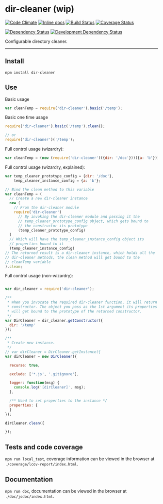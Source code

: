 # dir-cleaner (wip)

[![Code Climate](https://codeclimate.com/github/opensoars/dir-cleaner/badges/gpa.svg)](https://codeclimate.com/github/opensoars/dir-cleaner)
[![Inline docs](https://inch-ci.org/github/opensoars/dir-cleaner.svg?branch=master)](http://inch-ci.org/github/opensoars/dir-cleaner)
[![Build Status](https://travis-ci.org/opensoars/dir-cleaner.svg?branch=master)](https://travis-ci.org/opensoars/dir-cleaner)
[![Coverage Status](https://coveralls.io/repos/opensoars/dir-cleaner/badge.svg?branch=master&service=github)](https://coveralls.io/github/opensoars/dir-cleaner?branch=master)

[![Dependency Status](https://david-dm.org/opensoars/dir-cleaner.svg?style=flat)](https://david-dm.org/opensoars/dir-cleaner)
[![Development Dependency Status](https://david-dm.org/opensoars/dir-cleaner/dev-status.svg?style=flat)](https://david-dm.org/opensoars/dir-cleaner#info=devDependencies&view=table)

Configurable directory cleaner.

---


## Install

`npm install dir-cleaner`


## Use

Basic usage
```js
var cleanTemp = require('dir-cleaner').basic('/temp');

```

Basic one time usage
```js
require('dir-cleaner').basic('/temp').clean();

// or
require('dir-cleaner')('/temp');
```

Full control usage (wizardry):
```js
var cleanTemp = (new (require('dir-cleaner')({dir: '/doc'}))({a: 'b'})).clean;
```

Full control usage (wizardry, explained):
```js
var temp_cleaner_prototype_config = {dir: '/doc'},
    temp_cleaner_instance_config = {a: 'b'};

// Bind the clean method to this variable
var cleanTemp = (
  // Create a new dir-cleaner instance
  new (
    // From the dir-cleaner module
    require('dir-cleaner')
      // By invoking the dir-cleaner module and passing it the
      // temp_cleaner_prototype_config object, which gets bound to
      // the constructor its prototype
      (temp_cleaner_prototype_config)
  )
  // Which will have the temp_cleaner_instance_config object its
  // properties bound to it
  (temp_cleaner_instance_config)
// The returned result is a dir-cleaner instance, which holds all the
// dir-cleaner methods, the clean method will get bound to the
// cleanTemp variable
).clean;
```


Full control usage (non-wizardry):
```js

var dir_cleaner = require('dir-cleaner');

/**
 * When you invocate the required dir-cleaner function, it will return a
 * constructor. The object you pass as the 1st argument its properties
 * will get bound to the prototype of the returned constructor.
 */
var DirCleaner = dir_cleaner.getConstructor({
  dir: '/temp'
});

/**
 * Create new instance.
 */
// var dirCleaner = DirCleaner.getInstance({
var dirCleaner = new DirCleaner({

  recurse: true,

  exclude: ['*.js', '.gitignore'],

  logger: function(msg) {
    console.log('[dirCleaner]', msg);
  },

  /** Used to set properties to the instance */
  properties: {
  }
});

dirCleaner.clean({

});
```


## Tests and code coverage

`npm run local_test`, coverage information can be viewed in the browser at `./coverage/lcov-report/index.html`.


## Documentation
`npm run doc`, documentation can be viewed in the browser at `./doc/jsdoc/index.html`.